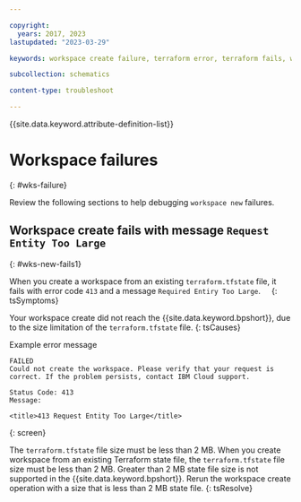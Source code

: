```yaml
---

copyright:
  years: 2017, 2023
lastupdated: "2023-03-29"

keywords: workspace create failure, terraform error, terraform fails, workspace fails

subcollection: schematics

content-type: troubleshoot

---
```


{{site.data.keyword.attribute-definition-list}}


# Workspace failures
{: #wks-failure}

Review the following sections to help debugging `workspace new` failures. 

## Workspace create fails with message `Request Entity Too Large`
{: #wks-new-fails1}

When you create a workspace from an existing `terraform.tfstate` file, it fails with error code `413` and a message `Required Entiry Too Large`.    
{: tsSymptoms}

Your workspace create did not reach the {{site.data.keyword.bpshort}}, due to the size limitation of the `terraform.tfstate` file.
{: tsCauses}

Example error message

```text
FAILED
Could not create the workspace. Please verify that your request is correct. If the problem persists, contact IBM Cloud support.

Status Code: 413
Message:

<title>413 Request Entity Too Large</title>
```
{: screen}

The `terraform.tfstate` file size must be less than 2 MB. When you create workspace from an existing Terraform state file, the `terraform.tfstate` file size must be less than 2 MB. Greater than 2 MB state file size is not supported in the {{site.data.keyword.bpshort}}. Rerun the workspace create operation with a size that is less than 2 MB state file.
{: tsResolve} 
